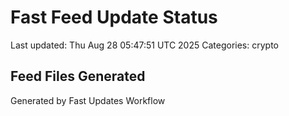 # Fast Feed Update Status
Last updated: Thu Aug 28 05:47:51 UTC 2025
Categories: crypto

## Feed Files Generated

Generated by Fast Updates Workflow
